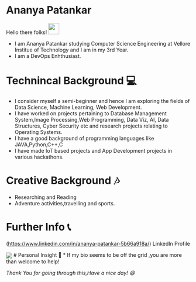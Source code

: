 # Ananya Patankar 
Hello there folks! <img src="https://raw.githubusercontent.com/MartinHeinz/MartinHeinz/master/wave.gif" width="30px">

* I am Ananya Patankar studying Computer Science Engineering at Vellore Institue of Technology and I am in my 3rd Year.
* I am a DevOps Enhthusiast.
# Technincal Background 💻
* I consider myself a semi-beginner and hence I am exploring the fields of Data Science, Machine Learning, Web Development.
* I have worked on projects pertaining to Database Management System,Image Processing,Web Programming, Data Viz, AI, Data Structures, Cyber Security etc and research projects relating to Operating Systems.
* I have a good background of programming languages like JAVA,Python,C++,C
* I have made IoT based projects and App Development projects in various hackathons.
# Creative Background 🎶
* Researching and Reading
* Adventure activities,travelling and sports.
# Further Info 📞
(https://www.linkedin.com/in/ananya-patankar-5b66a918a/) LinkedIn Profile 

<img align="center" src="https://github-readme-stats.vercel.app/api/<CARD_TYPE>/?username=<USERNAME>&theme=<THEME_NAME>" />
# Personal Insight 💜
* If my bio seems to be off the grid ,you are more than welcome to help!

*Thank You for going through this,Have a nice day! 😄*
